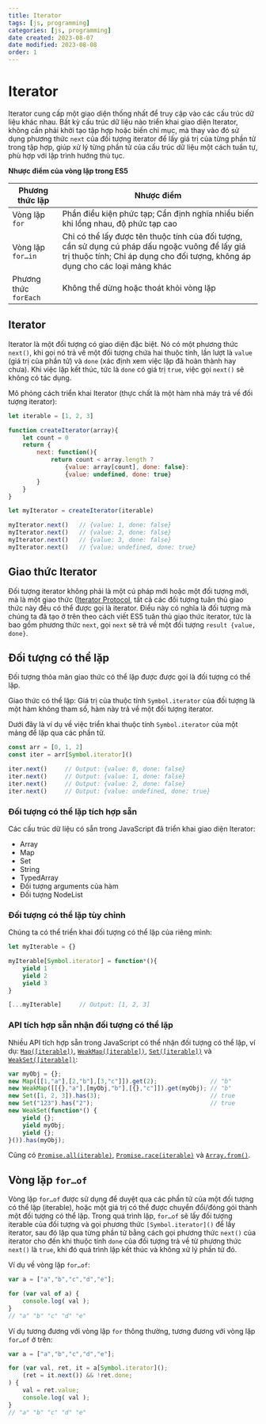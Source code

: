```yaml
---
title: Iterator
tags: [js, programming]
categories: [js, programming]
date created: 2023-08-07
date modified: 2023-08-08
order: 1
---
```


# Iterator

Iterator cung cấp một giao diện thống nhất để truy cập vào các cấu trúc dữ liệu khác nhau. Bất kỳ cấu trúc dữ liệu nào triển khai giao diện Iterator, không cần phải khởi tạo tập hợp hoặc biến chỉ mục, mà thay vào đó sử dụng phương thức `next` của đối tượng iterator để lấy giá trị của từng phần tử trong tập hợp, giúp xử lý từng phần tử của cấu trúc dữ liệu một cách tuần tự, phù hợp với lập trình hướng thủ tục.

**Nhược điểm của vòng lặp trong ES5**

| Phương thức lặp | Nhược điểm                                                    |
| -------------- | ------------------------------------------------------------ |
| Vòng lặp `for`  | Phần điều kiện phức tạp; Cần định nghĩa nhiều biến khi lồng nhau, độ phức tạp cao |
| Vòng lặp `for…in` | Chỉ có thể lấy được tên thuộc tính của đối tượng, cần sử dụng cú pháp dấu ngoặc vuông để lấy giá trị thuộc tính; Chỉ áp dụng cho đối tượng, không áp dụng cho các loại mảng khác |
| Phương thức `forEach` | Không thể dừng hoặc thoát khỏi vòng lặp |

## Iterator

Iterator là một đối tượng có giao diện đặc biệt. Nó có một phương thức `next()`, khi gọi nó trả về một đối tượng chứa hai thuộc tính, lần lượt là `value` (giá trị của phần tử) và `done` (xác định xem việc lặp đã hoàn thành hay chưa). Khi việc lặp kết thúc, tức là `done` có giá trị `true`, việc gọi `next()` sẽ không có tác dụng.

Mô phỏng cách triển khai Iterator (thực chất là một hàm nhà máy trả về đối tượng iterator):

```js
let iterable = [1, 2, 3]

function createIterator(array){
    let count = 0
    return {
        next: function(){
            return count < array.length ?
                {value: array[count], done: false}:
            	{value: undefined, done: true}
        }
    }
}

let myIterator = createIterator(iterable)

myIterator.next()	// {value: 1, done: false}
myIterator.next()	// {value: 2, done: false}
myIterator.next()	// {value: 3, done: false}
myIterator.next()	// {value: undefined, done: true}
```

## Giao thức Iterator

Đối tượng iterator không phải là một cú pháp mới hoặc một đối tượng mới, mà là một giao thức ([Iterator Protocol](https://developer.mozilla.org/en-US/docs/Web/JavaScript/Reference/Iteration_protocols#the_iterator_protocol), tất cả các đối tượng tuân thủ giao thức này đều có thể được gọi là iterator. Điều này có nghĩa là đối tượng mà chúng ta đã tạo ở trên theo cách viết ES5 tuân thủ giao thức iterator, tức là bao gồm phương thức `next`, gọi `next` sẽ trả về một đối tượng `result {value, done}`.

## Đối tượng có thể lặp

Đối tượng thỏa mãn giao thức có thể lặp được được gọi là đối tượng có thể lặp.

Giao thức có thể lặp: Giá trị của thuộc tính `Symbol.iterator` của đối tượng là một hàm không tham số, hàm này trả về một đối tượng iterator.

Dưới đây là ví dụ về việc triển khai thuộc tính `Symbol.iterator` của một mảng để lặp qua các phần tử.

```js
const arr = [0, 1, 2]
const iter = arr[Symbol.iterator]()

iter.next()		// Output: {value: 0, done: false}
iter.next()		// Output: {value: 1, done: false}
iter.next()		// Output: {value: 2, done: false}
iter.next()		// Output: {value: undefined, done: true}
```

### Đối tượng có thể lặp tích hợp sẵn

Các cấu trúc dữ liệu có sẵn trong JavaScript đã triển khai giao diện Iterator:

* Array
* Map
* Set
* String
* TypedArray
* Đối tượng arguments của hàm
* Đối tượng NodeList

### Đối tượng có thể lặp tùy chỉnh

Chúng ta có thể triển khai đối tượng có thể lặp của riêng mình:

```js
let myIterable = {}

myIterable[Symbol.iterator] = function*(){
    yield 1
    yield 2
    yield 3
}

[...myIterable]		// Output: [1, 2, 3]
```

### API tích hợp sẵn nhận đối tượng có thể lặp

Nhiều API tích hợp sẵn trong JavaScript có thể nhận đối tượng có thể lặp, ví dụ: [`Map([iterable])`](https://developer.mozilla.org/en-US/docs/Web/JavaScript/Reference/Map), [`WeakMap([iterable])`](https://developer.mozilla.org/en-US/docs/Web/JavaScript/Reference/WeakMap), [`Set([iterable])`](https://developer.mozilla.org/en-US/docs/Web/JavaScript/Reference/Global_Objects/Set) và [`WeakSet([iterable])`](https://developer.mozilla.org/en-US/docs/Web/JavaScript/Reference/Global_Objects/WeakSet):

```js
var myObj = {};
new Map([[1,"a"],[2,"b"],[3,"c"]]).get(2);               // "b"
new WeakMap([[{},"a"],[myObj,"b"],[{},"c"]]).get(myObj); // "b"
new Set([1, 2, 3]).has(3);                               // true
new Set("123").has("2");                                 // true
new WeakSet(function*() {
    yield {};
    yield myObj;
    yield {};
}()).has(myObj);
```

Cũng có [`Promise.all(iterable)`](https://developer.mozilla.org/en-US/docs/Web/JavaScript/Reference/Global_Objects/Promise/all), [`Promise.race(iterable)`](https://developer.mozilla.org/en-US/docs/Web/JavaScript/Reference/Global_Objects/Promise/race) và [`Array.from()`](https://developer.mozilla.org/en-US/docs/Web/JavaScript/Reference/Global_Objects/Array/from).

## Vòng lặp `for…of`

Vòng lặp `for…of` được sử dụng để duyệt qua các phần tử của một đối tượng có thể lặp (iterable), hoặc một giá trị có thể được chuyển đổi/đóng gói thành một đối tượng có thể lặp. Trong quá trình lặp, `for…of` sẽ lấy đối tượng iterable của đối tượng và gọi phương thức `[Symbol.iterator]()` để lấy iterator, sau đó lặp qua từng phần tử bằng cách gọi phương thức `next()` của iterator cho đến khi thuộc tính `done` của đối tượng trả về từ phương thức `next()` là `true`, khi đó quá trình lặp kết thúc và không xử lý phần tử đó.

Ví dụ về vòng lặp `for…of`:

```js
var a = ["a","b","c","d","e"];

for (var val of a) {
    console.log( val );
}
// "a" "b" "c" "d" "e"
```

Ví dụ tương đương với vòng lặp `for` thông thường, tương đương với vòng lặp `for…of` ở trên:

```js
var a = ["a","b","c","d","e"];

for (var val, ret, it = a[Symbol.iterator]();
    (ret = it.next()) && !ret.done;
) {
    val = ret.value;
    console.log( val );
}
// "a" "b" "c" "d" "e"
```
